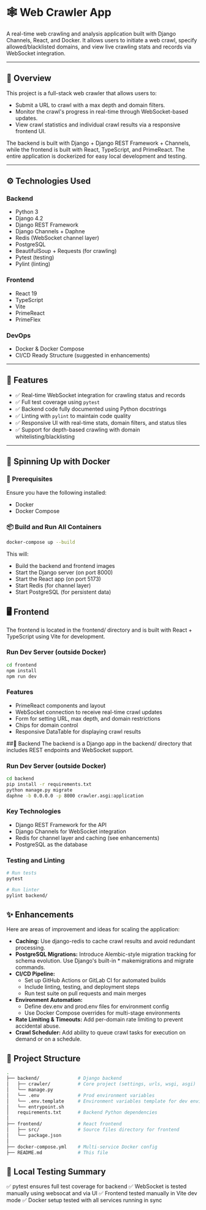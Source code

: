 # 🕸️ Web Crawler App

A real-time web crawling and analysis application built with Django Channels, React, and Docker. It allows users to initiate a web crawl, specify allowed/blacklisted domains, and view live crawling stats and records via WebSocket integration.

---

## 🚀 Overview

This project is a full-stack web crawler that allows users to:

- Submit a URL to crawl with a max depth and domain filters.
- Monitor the crawl's progress in real-time through WebSocket-based updates.
- View crawl statistics and individual crawl results via a responsive frontend UI.

The backend is built with Django + Django REST Framework + Channels, while the frontend is built with React, TypeScript, and PrimeReact. The entire application is dockerized for easy local development and testing.

---

## ⚙️ Technologies Used

### Backend

- Python 3
- Django 4.2
- Django REST Framework
- Django Channels + Daphne
- Redis (WebSocket channel layer)
- PostgreSQL
- BeautifulSoup + Requests (for crawling)
- Pytest (testing)
- Pylint (linting)

### Frontend

- React 19
- TypeScript
- Vite
- PrimeReact
- PrimeFlex

### DevOps

- Docker & Docker Compose
- CI/CD Ready Structure (suggested in enhancements)

---

## 🧩 Features

- ✅ Real-time WebSocket integration for crawling status and records
- ✅ Full test coverage using `pytest`
- ✅ Backend code fully documented using Python docstrings
- ✅ Linting with `pylint` to maintain code quality
- ✅ Responsive UI with real-time stats, domain filters, and status tiles
- ✅ Support for depth-based crawling with domain whitelisting/blacklisting

---

## 🐳 Spinning Up with Docker

### 🔧 Prerequisites

Ensure you have the following installed:

- Docker
- Docker Compose

### 📦 Build and Run All Containers

```bash
docker-compose up --build
```

This will:

- Build the backend and frontend images
- Start the Django server (on port 8000)
- Start the React app (on port 5173)
- Start Redis (for channel layer)
- Start PostgreSQL (for persistent data)

## 🖥️ Frontend

The frontend is located in the frontend/ directory and is built with React + TypeScript using Vite for development.

### Run Dev Server (outside Docker)

```bash
cd frontend
npm install
npm run dev
```

### Features

- PrimeReact components and layout
- WebSocket connection to receive real-time crawl updates
- Form for setting URL, max depth, and domain restrictions
- Chips for domain control
- Responsive DataTable for displaying crawl results

##🔧 Backend
The backend is a Django app in the backend/ directory that includes REST endpoints and WebSocket support.

### Run Dev Server (outside Docker)

```bash
cd backend
pip install -r requirements.txt
python manage.py migrate
daphne -b 0.0.0.0 -p 8000 crawler.asgi:application
```

### Key Technologies

- Django REST Framework for the API
- Django Channels for WebSocket integration
- Redis for channel layer and caching (see enhancements)
- PostgreSQL as the database

### Testing and Linting

```bash
# Run tests
pytest

# Run linter
pylint backend/
```

## ✨ Enhancements

Here are areas of improvement and ideas for scaling the application:

- **Caching:** Use django-redis to cache crawl results and avoid redundant processing.
- **PostgreSQL Migrations:** Introduce Alembic-style migration tracking for schema evolution. Use Django's built-in \* makemigrations and migrate commands.
- **CI/CD Pipeline:**
  - Set up GitHub Actions or GitLab CI for automated builds
  - Include linting, testing, and deployment steps
  - Run test suite on pull requests and main merges
- **Environment Automation:**
  - Define dev.env and prod.env files for environment config
  - Use Docker Compose overrides for multi-stage environments
- **Rate Limiting & Timeouts:** Add per-domain rate limiting to prevent accidental abuse.
- **Crawl Scheduler:** Add ability to queue crawl tasks for execution on demand or on a schedule.

## 📂 Project Structure

```bash
.
├── backend/              # Django backend
│   ├── crawler/          # Core project (settings, urls, wsgi, asgi)
│   └── manage.py
│   └── .env              # Prod environment variables
│   └── .env.template     # Environment variables template for dev environment
│   └── entrypoint.sh
│   requirements.txt      # Backend Python dependencies
│
├── frontend/             # React frontend
│   ├── src/              # Source files directory for frontend
│   └── package.json
│
├── docker-compose.yml    # Multi-service Docker config
├── README.md             # This file
```

## 🧪 Local Testing Summary

✅ pytest ensures full test coverage for backend
✅ WebSocket is tested manually using websocat and via UI
✅ Frontend tested manually in Vite dev mode
✅ Docker setup tested with all services running in sync
